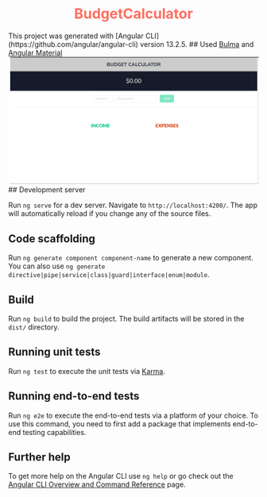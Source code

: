  <h1 align="center" style="color: #ff6f61;"> BudgetCalculator </h1>
This project was generated with [Angular CLI](https://github.com/angular/angular-cli) version 13.2.5.
## Used <a href="https://bulma.io/">Bulma</a> and <a href="https://material.angular.io/">Angular Material</a>

<img src="1.png" />
## Development server

Run `ng serve` for a dev server. Navigate to `http://localhost:4200/`. The app will automatically reload if you change any of the source files.

## Code scaffolding

Run `ng generate component component-name` to generate a new component. You can also use `ng generate directive|pipe|service|class|guard|interface|enum|module`.

## Build

Run `ng build` to build the project. The build artifacts will be stored in the `dist/` directory.

## Running unit tests

Run `ng test` to execute the unit tests via [Karma](https://karma-runner.github.io).

## Running end-to-end tests

Run `ng e2e` to execute the end-to-end tests via a platform of your choice. To use this command, you need to first add a package that implements end-to-end testing capabilities.

## Further help

To get more help on the Angular CLI use `ng help` or go check out the [Angular CLI Overview and Command Reference](https://angular.io/cli) page.
